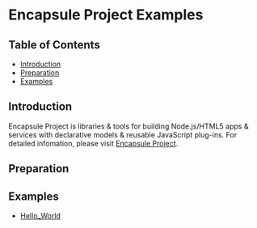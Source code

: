 # Encapsule Project Examples
## Table of Contents
* [Introduction](#Introduction)
* [Preparation](#Preparation)
* [Examples](#Examples)

## Introduction
Encapsule Project is libraries & tools for building Node.js/HTML5 apps & services with declarative models & reusable JavaScript plug-ins. For detailed infomation, please visit [Encapsule Project](https://encapsule.io).

## Preparation


## Examples
* [Hello_World](https://github.com/shadownova65/Encapsule_Project_Examples/tree/master/Hello_World)
